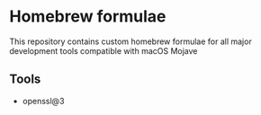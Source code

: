 # Homebrew formulae
This repository contains custom homebrew formulae for all major development tools compatible with macOS Mojave

## Tools
- openssl@3